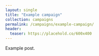 ```yaml
---
layout: single
title: "Example campaign"
collection: campaigns
permalink: /campaigns/example-campaign/
header:
  teaser: https://placehold.co/600x400
---
```


Example post.
